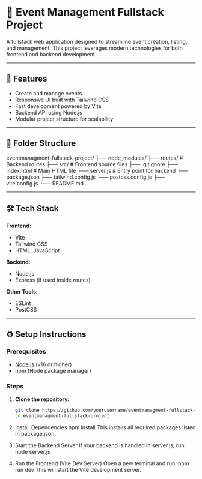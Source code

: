 # 🎉 Event Management Fullstack Project

A fullstack web application designed to streamline event creation, listing, and management. This project leverages modern technologies for both frontend and backend development.

---

## 🚀 Features

- Create and manage events
- Responsive UI built with Tailwind CSS
- Fast development powered by Vite
- Backend API using Node.js
- Modular project structure for scalability

---

## 📁 Folder Structure

eventmanagment-fullstack-project/
├── node_modules/
├── routes/ # Backend routes
├── src/ # Frontend source files
├── .gitignore
├── index.html # Main HTML file
├── server.js # Entry point for backend
├── package.json
├── tailwind.config.js
├── postcss.config.js
├── vite.config.js
└── README.md




---

## 🛠️ Tech Stack

**Frontend:**
- Vite
- Tailwind CSS
- HTML, JavaScript

**Backend:**
- Node.js
- Express (if used inside routes)

**Other Tools:**
- ESLint
- PostCSS

---

## ⚙️ Setup Instructions

### Prerequisites

- [Node.js](https://nodejs.org/) (v16 or higher)
- npm (Node package manager)

### Steps

1. **Clone the repository:**

   ```bash
   git clone https://github.com/yourusername/eventmanagment-fullstack-project.git
   cd eventmanagment-fullstack-project


2. Install Dependencies
npm install
This installs all required packages listed in package.json.

3. Start the Backend Server
If your backend is handled in server.js, run:
node server.js

4. Run the Frontend (Vite Dev Server)
Open a new terminal and run:
npm run dev
This will start the Vite development server.


